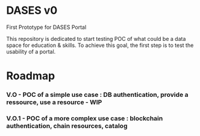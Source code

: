 # DASES v0
First Prototype for DASES Portal

This repository is dedicated to start testing POC of what could be a data space for education & skills. 
To achieve this goal, the first step is to test the usability of a portal. 

# Roadmap

### V.O - POC of a simple use case : DB authentication, provide a ressource, use a resource - WIP 

### V.O.1 - POC of a more complex use case : blockchain authentication, chain resources, catalog
